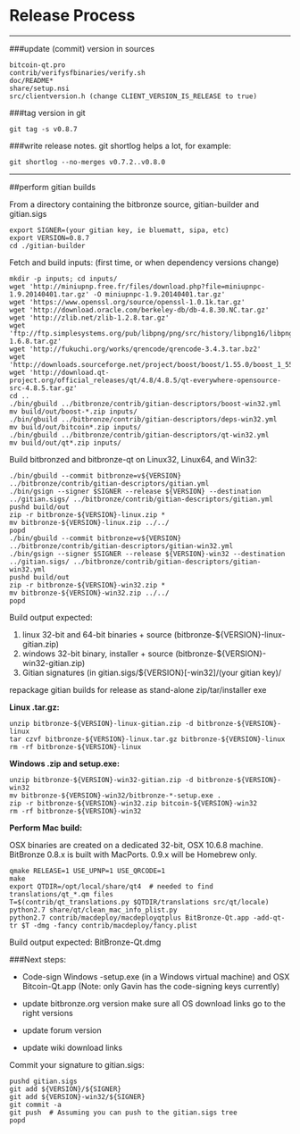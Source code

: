 Release Process
====================

* * *

###update (commit) version in sources


	bitcoin-qt.pro
	contrib/verifysfbinaries/verify.sh
	doc/README*
	share/setup.nsi
	src/clientversion.h (change CLIENT_VERSION_IS_RELEASE to true)

###tag version in git

	git tag -s v0.8.7

###write release notes. git shortlog helps a lot, for example:

	git shortlog --no-merges v0.7.2..v0.8.0

* * *

##perform gitian builds

 From a directory containing the bitbronze source, gitian-builder and gitian.sigs
  
	export SIGNER=(your gitian key, ie bluematt, sipa, etc)
	export VERSION=0.8.7
	cd ./gitian-builder

 Fetch and build inputs: (first time, or when dependency versions change)

	mkdir -p inputs; cd inputs/
	wget 'http://miniupnp.free.fr/files/download.php?file=miniupnpc-1.9.20140401.tar.gz' -O miniupnpc-1.9.20140401.tar.gz'
	wget 'https://www.openssl.org/source/openssl-1.0.1k.tar.gz'
	wget 'http://download.oracle.com/berkeley-db/db-4.8.30.NC.tar.gz'
	wget 'http://zlib.net/zlib-1.2.8.tar.gz'
	wget 'ftp://ftp.simplesystems.org/pub/libpng/png/src/history/libpng16/libpng-1.6.8.tar.gz'
	wget 'http://fukuchi.org/works/qrencode/qrencode-3.4.3.tar.bz2'
	wget 'http://downloads.sourceforge.net/project/boost/boost/1.55.0/boost_1_55_0.tar.bz2'
	wget 'http://download.qt-project.org/official_releases/qt/4.8/4.8.5/qt-everywhere-opensource-src-4.8.5.tar.gz'
	cd ..
	./bin/gbuild ../bitbronze/contrib/gitian-descriptors/boost-win32.yml
	mv build/out/boost-*.zip inputs/
	./bin/gbuild ../bitbronze/contrib/gitian-descriptors/deps-win32.yml
	mv build/out/bitcoin*.zip inputs/
	./bin/gbuild ../bitbronze/contrib/gitian-descriptors/qt-win32.yml
	mv build/out/qt*.zip inputs/

 Build bitbronzed and bitbronze-qt on Linux32, Linux64, and Win32:
  
	./bin/gbuild --commit bitbronze=v${VERSION} ../bitbronze/contrib/gitian-descriptors/gitian.yml
	./bin/gsign --signer $SIGNER --release ${VERSION} --destination ../gitian.sigs/ ../bitbronze/contrib/gitian-descriptors/gitian.yml
	pushd build/out
	zip -r bitbronze-${VERSION}-linux.zip *
	mv bitbronze-${VERSION}-linux.zip ../../
	popd
	./bin/gbuild --commit bitbronze=v${VERSION} ../bitbronze/contrib/gitian-descriptors/gitian-win32.yml
	./bin/gsign --signer $SIGNER --release ${VERSION}-win32 --destination ../gitian.sigs/ ../bitbronze/contrib/gitian-descriptors/gitian-win32.yml
	pushd build/out
	zip -r bitbronze-${VERSION}-win32.zip *
	mv bitbronze-${VERSION}-win32.zip ../../
	popd

  Build output expected:

  1. linux 32-bit and 64-bit binaries + source (bitbronze-${VERSION}-linux-gitian.zip)
  2. windows 32-bit binary, installer + source (bitbronze-${VERSION}-win32-gitian.zip)
  3. Gitian signatures (in gitian.sigs/${VERSION}[-win32]/(your gitian key)/

repackage gitian builds for release as stand-alone zip/tar/installer exe

**Linux .tar.gz:**

	unzip bitbronze-${VERSION}-linux-gitian.zip -d bitbronze-${VERSION}-linux
	tar czvf bitbronze-${VERSION}-linux.tar.gz bitbronze-${VERSION}-linux
	rm -rf bitbronze-${VERSION}-linux

**Windows .zip and setup.exe:**

	unzip bitbronze-${VERSION}-win32-gitian.zip -d bitbronze-${VERSION}-win32
	mv bitbronze-${VERSION}-win32/bitbronze-*-setup.exe .
	zip -r bitbronze-${VERSION}-win32.zip bitcoin-${VERSION}-win32
	rm -rf bitbronze-${VERSION}-win32

**Perform Mac build:**

  OSX binaries are created on a dedicated 32-bit, OSX 10.6.8 machine.
  BitBronze 0.8.x is built with MacPorts.  0.9.x will be Homebrew only.

	qmake RELEASE=1 USE_UPNP=1 USE_QRCODE=1
	make
	export QTDIR=/opt/local/share/qt4  # needed to find translations/qt_*.qm files
	T=$(contrib/qt_translations.py $QTDIR/translations src/qt/locale)
	python2.7 share/qt/clean_mac_info_plist.py
	python2.7 contrib/macdeploy/macdeployqtplus BitBronze-Qt.app -add-qt-tr $T -dmg -fancy contrib/macdeploy/fancy.plist

 Build output expected: BitBronze-Qt.dmg

###Next steps:

* Code-sign Windows -setup.exe (in a Windows virtual machine) and
  OSX Bitcoin-Qt.app (Note: only Gavin has the code-signing keys currently)

* update bitbronze.org version
  make sure all OS download links go to the right versions

* update forum version

* update wiki download links

Commit your signature to gitian.sigs:

	pushd gitian.sigs
	git add ${VERSION}/${SIGNER}
	git add ${VERSION}-win32/${SIGNER}
	git commit -a
	git push  # Assuming you can push to the gitian.sigs tree
	popd

